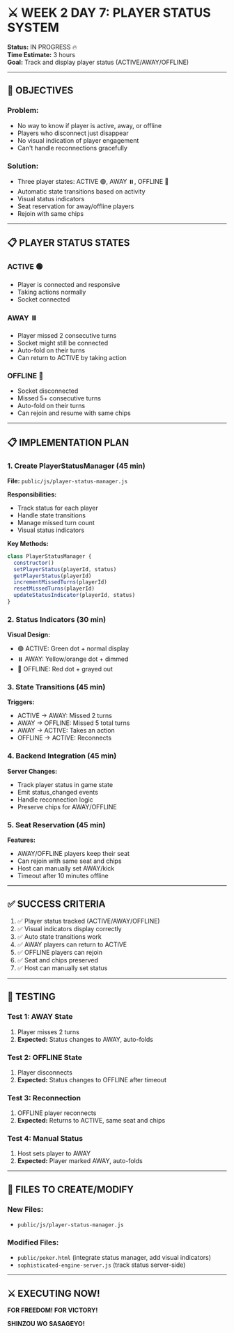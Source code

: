 # ⚔️ WEEK 2 DAY 7: PLAYER STATUS SYSTEM

**Status:** IN PROGRESS 🔥  
**Time Estimate:** 3 hours  
**Goal:** Track and display player status (ACTIVE/AWAY/OFFLINE)

---

## 🎯 **OBJECTIVES**

### **Problem:**
- No way to know if player is active, away, or offline
- Players who disconnect just disappear
- No visual indication of player engagement
- Can't handle reconnections gracefully

### **Solution:**
- Three player states: ACTIVE 🟢, AWAY ⏸️, OFFLINE 🔴
- Automatic state transitions based on activity
- Visual status indicators
- Seat reservation for away/offline players
- Rejoin with same chips

---

## 📋 **PLAYER STATUS STATES**

### **ACTIVE 🟢**
- Player is connected and responsive
- Taking actions normally
- Socket connected

### **AWAY ⏸️**
- Player missed 2 consecutive turns
- Socket might still be connected
- Auto-fold on their turns
- Can return to ACTIVE by taking action

### **OFFLINE 🔴**
- Socket disconnected
- Missed 5+ consecutive turns
- Auto-fold on their turns
- Can rejoin and resume with same chips

---

## 📋 **IMPLEMENTATION PLAN**

### **1. Create PlayerStatusManager (45 min)**

**File:** `public/js/player-status-manager.js`

**Responsibilities:**
- Track status for each player
- Handle state transitions
- Manage missed turn count
- Visual status indicators

**Key Methods:**
```javascript
class PlayerStatusManager {
  constructor()
  setPlayerStatus(playerId, status)
  getPlayerStatus(playerId)
  incrementMissedTurns(playerId)
  resetMissedTurns(playerId)
  updateStatusIndicator(playerId, status)
}
```

### **2. Status Indicators (30 min)**

**Visual Design:**
- 🟢 ACTIVE: Green dot + normal display
- ⏸️ AWAY: Yellow/orange dot + dimmed
- 🔴 OFFLINE: Red dot + grayed out

### **3. State Transitions (45 min)**

**Triggers:**
- ACTIVE → AWAY: Missed 2 turns
- AWAY → OFFLINE: Missed 5 total turns
- AWAY → ACTIVE: Takes an action
- OFFLINE → ACTIVE: Reconnects

### **4. Backend Integration (45 min)**

**Server Changes:**
- Track player status in game state
- Emit status_changed events
- Handle reconnection logic
- Preserve chips for AWAY/OFFLINE

### **5. Seat Reservation (45 min)**

**Features:**
- AWAY/OFFLINE players keep their seat
- Can rejoin with same seat and chips
- Host can manually set AWAY/kick
- Timeout after 10 minutes offline

---

## ✅ **SUCCESS CRITERIA**

1. ✅ Player status tracked (ACTIVE/AWAY/OFFLINE)
2. ✅ Visual indicators display correctly
3. ✅ Auto state transitions work
4. ✅ AWAY players can return to ACTIVE
5. ✅ OFFLINE players can rejoin
6. ✅ Seat and chips preserved
7. ✅ Host can manually set status

---

## 🧪 **TESTING**

### **Test 1: AWAY State**
1. Player misses 2 turns
2. **Expected:** Status changes to AWAY, auto-folds

### **Test 2: OFFLINE State**
1. Player disconnects
2. **Expected:** Status changes to OFFLINE after timeout

### **Test 3: Reconnection**
1. OFFLINE player reconnects
2. **Expected:** Returns to ACTIVE, same seat and chips

### **Test 4: Manual Status**
1. Host sets player to AWAY
2. **Expected:** Player marked AWAY, auto-folds

---

## 📁 **FILES TO CREATE/MODIFY**

### **New Files:**
- `public/js/player-status-manager.js`

### **Modified Files:**
- `public/poker.html` (integrate status manager, add visual indicators)
- `sophisticated-engine-server.js` (track status server-side)

---

## ⚔️ **EXECUTING NOW!**

**FOR FREEDOM! FOR VICTORY!**

**SHINZOU WO SASAGEYO!**

